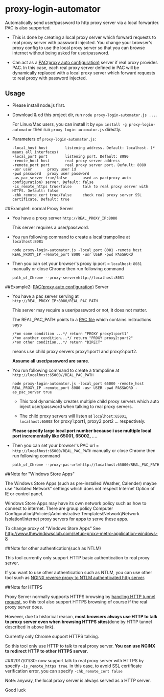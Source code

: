 # proxy-login-automator
Automatically send user/password to http proxy server via a local forwarder. PAC is also supported.

- This is done by creating a local proxy server which forward requests to real proxy server with password injected.
You change your browser's proxy config to use the local proxy server so that you can browse internet 
without being asked for user/password.

- Can act as a [PAC(proxy auto configuration)](https://en.wikipedia.org/wiki/Proxy_auto-config) server if real proxy provides PAC. 
In this case, each real proxy server defined in PAC will be dynamically replaced with a local proxy server
which forward requests to real proxy with password injected.

## Usage

- Please install node.js first.
 
- Download & cd this project dir, run `node proxy-login-automator.js ...`. 

  For Linux/Mac users, you can install it by `npm install -g proxy-login-automator` 
  then run `proxy-login-automator.js` directly. 

- Parameters of `proxy-login-automator.js`:

    ```
    -local_host host        listening address. Default: localhost. (* means all interfaces)
    -local_port port        listening port. Default: 8080
    -remote_host host       real proxy server address
    -remote_port port       real proxy server port. Default: 8080
    -usr user       proxy user id
    -pwd password   proxy user password
    -as_pac_server true/false       used as pac(proxy auto configuration) server. Default: false
    -is_remote_https true/false     talk to real proxy server with HTTPS. Default: false
    -chk_remote_cert true/false     check real proxy server SSL certificate. Default: true
    ```

##Example1: normal Proxy Server

- You have a proxy server `http://REAL_PROXY_IP:8080`

    This server requires a user/password.

- You run following command to create a local trampoline at `localhost:8081`

    ```
    node proxy-login-automator.js -local_port 8081 -remote_host REAL_PROXY_IP -remote_port 8080 -usr USER -pwd PASSWORD
    ```

- Then you can set your browser's proxy ip:port = `localhost:8081` manually or close Chrome then run following command

    ```
    path_of_Chrome --proxy-server=http://localhost:8081
    ```

##Example2: [PAC(proxy auto configuration)](https://en.wikipedia.org/wiki/Proxy_auto-config) Server

- You have a pac server serving at `http://REAL_PROXY_IP:8080/REAL_PAC_PATH`

    This server may require a user/password or not, it does not matter.

    The REAL_PAC_PATH points to a [PAC file](https://en.wikipedia.org/wiki/Proxy_auto-config)
    which contains instructions says
    ```
    /*on some condition ...*/ return "PROXY proxy1:port1"
    /*on another condition...*/ return "PROXY proxy2:port2" 
    /*on other condition...*/ return "DIRECT" 
    ```
    means use child proxy servers proxy1:port1 and proxy2:port2.
     
    **Assume all user/password are same**.
  
- You run following command to create a trampoline at `http://localhost:65000//REAL_PAC_PATH`

    ```
	node proxy-login-automator.js -local_port 65000 -remote_host REAL_PROXY_IP -remote_port 8080 -usr USER -pwd PASSWORD -as_pac_server true
	```

    - This tool dynamically creates multiple child proxy servers which auto inject user/password when talking to real proxy servers.
    
    - The child proxy servers will listen at `localhost:65001`, `localhost:65002` for proxy1:port1, proxy2:port2 ... respectively.
  
    **Please specify large local port number because i use multiple local port incrementally like 65001, 65002, ....**

- Then you can set your browser's PAC url = `http://localhost:65000/REAL_PAC_PATH` manually or close Chrome then run following command

    ```
	path_of_Chrome --proxy-pac-url=http://localhost:65000/REAL_PAC_PATH
	```

##Note for "Windows Store Apps"

The Windows Store Apps (such as pre-installed Weather, Calender) maybe use "Isolated Network" settings which does not respect Internet Option of IE or control panel.

Windows Store Apps may have its own network policy such as how to connect to internet.
There are group policy Computer Configuration\Policies\Administrative Templates\Network\Network Isolation\Internet proxy servers for apps to serve these apps.

To change proxy of "Windows Store Apps"
See http://www.thewindowsclub.com/setup-proxy-metro-application-windows-8

##Note for other authentication(such as NTLM)

This tool currently only support HTTP basic authentication to real proxy server. 

If you want to use other authentication such as NTLM,
you can use other tool such as [NGINX reverse proxy to NTLM authenticated http server](http://nginx.org/en/docs/http/ngx_http_upstream_module.html#ntlm).

##Note for HTTPS 

Proxy Server normally supports HTTPS browsing by [handling HTTP tunnel request](https://en.wikipedia.org/wiki/HTTP_tunnel),
so this tool also support HTTPS browsing of course if the real proxy server does.

However, due to historical reason, **most browsers always use HTTP to talk to proxy server
even when browsing HTTPS sites**(done by HTTP tunnel described in above link). 

Currently only Chrome support HTTPS talking. 

So this tool only use HTTP to talk to real proxy server. **You can use NGINX to redirect HTTP to other HTTPS server**.

###2017/01/30: now support talk to real proxy server with HTTPS by specify `-is_remote_https true`. in this case, to avoid SSL certificate verification error, you can specify `-chk_remote_cert false` 

Note: anyway, the local proxy server is always served as a HTTP server. 

Good luck
